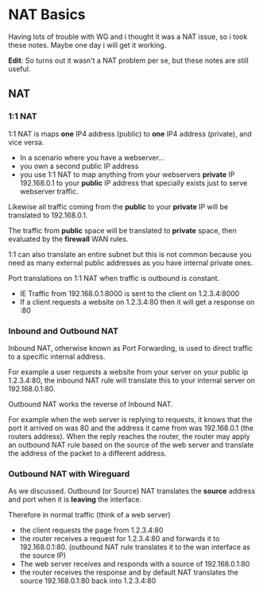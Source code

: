 # NAT Basics

Having lots of trouble with WG and i thought it was a NAT issue, so i took these notes. Maybe one day i will get it working.

**Edit**: So turns out it wasn't a NAT problem per se, but these notes are still useful.

## NAT

### 1:1 NAT

1:1 NAT is maps **one** IP4 address (public) to **one** IP4 address (private), and vice versa.

* In a scenario where you have a webserver...
* you own a second public IP address
* you use 1:1 NAT to map anything from your webservers **private** IP 192.168.0.1 to your **public** IP address that specially exists just to serve webserver traffic.

Likewise all traffic coming from the **public** to your **private** IP will be translated to 192.168.0.1.

The traffic from **public** space will be translated to **private** space, then evaluated by the **firewall** WAN rules.

1:1 can also translate an entire subnet but this is not common because you need as many external public addresses as you have internal private ones.

Port translations on 1:1 NAT when traffic is outbound is constant.

* IE Traffic from 192.168.0.1:8000 is sent to the client on 1.2.3.4:8000
* If a client requests a website on 1.2.3.4:80 then it will get a response on :80

### Inbound and Outbound NAT

Inbound NAT, otherwise known as Port Forwarding, is used to direct traffic to a specific internal address.

For example a user requests a website from your server on your public ip 1.2.3.4:80, the inbound NAT rule will translate this to your internal server on 192.168.0.1:80.

Outbound NAT works the reverse of Inbound NAT.

For example when the web server is replying to requests, it knows that the port it arrived on was 80 and the address it came from was 192.168.0.1 (the routers address). When the reply reaches the router, the router may apply an outbound NAT rule based on the source of the web server and translate the address of the packet to a different address.

### Outbound NAT with Wireguard

As we discussed. Outbound (or Source) NAT translates the **source** address and port when it is **leaving** the interface.

Therefore in normal traffic (think of a web server)

* the client requests the page from 1.2.3.4:80
* the router receives a request for 1.2.3.4:80 and forwards it to 192.168.0.1:80. (outbound NAT rule translates it to the wan interface as the source IP)
* The web server receives and responds with a source of 192.168.0.1:80
* the router receives the response and by default NAT translates the source 192.168.0.1:80 back into 1.2.3.4:80

<!-- What we need to do is to change the source address of all packets that come from 10.10.0.0/24 (wireguard network) to that of the wireguard interface address.

I will create an outbound NAT rule similar to the default IKE outbound nat rule that is as follows:

* source: 127.0.0.1/8 (localhost, /8 is the SN of localhost)
* destination: any
* destination port: 51820
* translation address: interface address (connections will be mapped to whatever the interfaces address is)

Then repeat for source 10.10.0.0/24 (wg network) and 10.0.0.0/24 (server network) -->
